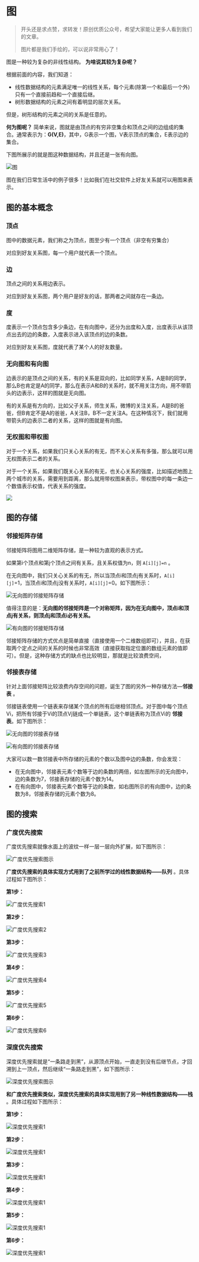 # 图

> 开头还是求点赞，求转发！原创优质公众号，希望大家能让更多人看到我们的文章。
>
> 图片都是我们手绘的，可以说非常用心了！

图是一种较为复杂的非线性结构。 **为啥说其较为复杂呢？**

根据前面的内容，我们知道：

- 线性数据结构的元素满足唯一的线性关系，每个元素(除第一个和最后一个外)只有一个直接前趋和一个直接后继。
- 树形数据结构的元素之间有着明显的层次关系。

但是，树形结构的元素之间的关系是任意的。

**何为图呢？** 简单来说，图就是由顶点的有穷非空集合和顶点之间的边组成的集合。通常表示为：**G(V,E)**，其中，G表示一个图，V表示顶点的集合，E表示边的集合。

下图所展示的就是图这种数据结构，并且还是一张有向图。

![图](https://typoralim.oss-cn-beijing.aliyuncs.com/img/%E5%9B%BE.png)

图在我们日常生活中的例子很多！比如我们在社交软件上好友关系就可以用图来表示。

## 图的基本概念

### 顶点
图中的数据元素，我们称之为顶点，图至少有一个顶点（非空有穷集合）

对应到好友关系图，每一个用户就代表一个顶点。

### 边
顶点之间的关系用边表示。

对应到好友关系图，两个用户是好友的话，那两者之间就存在一条边。

### 度
度表示一个顶点包含多少条边，在有向图中，还分为出度和入度，出度表示从该顶点出去的边的条数，入度表示进入该顶点的边的条数。

对应到好友关系图，度就代表了某个人的好友数量。

### 无向图和有向图
边表示的是顶点之间的关系，有的关系是双向的，比如同学关系，A是B的同学，那么B也肯定是A的同学，那么在表示A和B的关系时，就不用关注方向，用不带箭头的边表示，这样的图就是无向图。

有的关系是有方向的，比如父子关系，师生关系，微博的关注关系，A是B的爸爸，但B肯定不是A的爸爸，A关注B，B不一定关注A。在这种情况下，我们就用带箭头的边表示二者的关系，这样的图就是有向图。

### 无权图和带权图

对于一个关系，如果我们只关心关系的有无，而不关心关系有多强，那么就可以用无权图表示二者的关系。

对于一个关系，如果我们既关心关系的有无，也关心关系的强度，比如描述地图上两个城市的关系，需要用到距离，那么就用带权图来表示，带权图中的每一条边一个数值表示权值，代表关系的强度。

![](https://typoralim.oss-cn-beijing.aliyuncs.com/img/1*FvCzzcpYVwyB759QKoDCOQ.png)

## 图的存储
### 邻接矩阵存储
邻接矩阵将图用二维矩阵存储，是一种较为直观的表示方式。

如果第i个顶点和第j个顶点之间有关系，且关系权值为n，则 `A[i][j]=n` 。

在无向图中，我们只关心关系的有无，所以当顶点i和顶点j有关系时，`A[i][j]`=1，当顶点i和顶点j没有关系时，`A[i][j]`=0。如下图所示：

![无向图的邻接矩阵存储](https://typoralim.oss-cn-beijing.aliyuncs.com/img/%E6%97%A0%E5%90%91%E5%9B%BE%E7%9A%84%E9%82%BB%E6%8E%A5%E7%9F%A9%E9%98%B5%E5%AD%98%E5%82%A8.png)

值得注意的是：**无向图的邻接矩阵是一个对称矩阵，因为在无向图中，顶点i和顶点j有关系，则顶点j和顶点i必有关系。**

![有向图的邻接矩阵存储](https://typoralim.oss-cn-beijing.aliyuncs.com/img/%E6%9C%89%E5%90%91%E5%9B%BE%E7%9A%84%E9%82%BB%E6%8E%A5%E7%9F%A9%E9%98%B5%E5%AD%98%E5%82%A8.png)

邻接矩阵存储的方式优点是简单直接（直接使用一个二维数组即可），并且，在获取两个定点之间的关系的时候也非常高效（直接获取指定位置的数组元素的值即可）。但是，这种存储方式的缺点也比较明显，那就是比较浪费空间，

### 邻接表存储

针对上面邻接矩阵比较浪费内存空间的问题，诞生了图的另外一种存储方法—**邻接表** 。

邻接链表使用一个链表来存储某个顶点的所有后继相邻顶点。对于图中每个顶点Vi，把所有邻接于Vi的顶点Vj链成一个单链表，这个单链表称为顶点Vi的 **邻接表**。如下图所示：



![无向图的邻接表存储](https://typoralim.oss-cn-beijing.aliyuncs.com/img/%E6%97%A0%E5%90%91%E5%9B%BE%E7%9A%84%E9%82%BB%E6%8E%A5%E8%A1%A8%E5%AD%98%E5%82%A8.png)



![有向图的邻接表存储](https://typoralim.oss-cn-beijing.aliyuncs.com/img/%E6%9C%89%E5%90%91%E5%9B%BE%E7%9A%84%E9%82%BB%E6%8E%A5%E8%A1%A8%E5%AD%98%E5%82%A8.png)

大家可以数一数邻接表中所存储的元素的个数以及图中边的条数，你会发现：

- 在无向图中，邻接表元素个数等于边的条数的两倍，如左图所示的无向图中，边的条数为7，邻接表存储的元素个数为14。
- 在有向图中，邻接表元素个数等于边的条数，如右图所示的有向图中，边的条数为8，邻接表存储的元素个数为8。

## 图的搜索
### 广度优先搜索
广度优先搜索就像水面上的波纹一样一层一层向外扩展，如下图所示：

![广度优先搜索图示](https://typoralim.oss-cn-beijing.aliyuncs.com/img/%E5%B9%BF%E5%BA%A6%E4%BC%98%E5%85%88%E6%90%9C%E7%B4%A2%E5%9B%BE%E7%A4%BA.png)

**广度优先搜索的具体实现方式用到了之前所学过的线性数据结构——队列** 。具体过程如下图所示：

**第1步：**

![广度优先搜索1](https://typoralim.oss-cn-beijing.aliyuncs.com/img/%E5%B9%BF%E5%BA%A6%E4%BC%98%E5%85%88%E6%90%9C%E7%B4%A21.png)

**第2步：**

![广度优先搜索2](https://typoralim.oss-cn-beijing.aliyuncs.com/img/%E5%B9%BF%E5%BA%A6%E4%BC%98%E5%85%88%E6%90%9C%E7%B4%A22.png)

**第3步：**

![广度优先搜索3](https://typoralim.oss-cn-beijing.aliyuncs.com/img/%E5%B9%BF%E5%BA%A6%E4%BC%98%E5%85%88%E6%90%9C%E7%B4%A23.png)

**第4步：**

![广度优先搜索4](https://typoralim.oss-cn-beijing.aliyuncs.com/img/%E5%B9%BF%E5%BA%A6%E4%BC%98%E5%85%88%E6%90%9C%E7%B4%A24.png)

**第5步：**

![广度优先搜索5](https://typoralim.oss-cn-beijing.aliyuncs.com/img/%E5%B9%BF%E5%BA%A6%E4%BC%98%E5%85%88%E6%90%9C%E7%B4%A25.png)

**第6步：**

![广度优先搜索6](https://typoralim.oss-cn-beijing.aliyuncs.com/img/%E5%B9%BF%E5%BA%A6%E4%BC%98%E5%85%88%E6%90%9C%E7%B4%A26.png)

### 深度优先搜索

深度优先搜索就是“一条路走到黑”，从源顶点开始，一直走到没有后继节点，才回溯到上一顶点，然后继续“一条路走到黑”，如下图所示：

![深度优先搜索图示](https://typoralim.oss-cn-beijing.aliyuncs.com/img/%E6%B7%B1%E5%BA%A6%E4%BC%98%E5%85%88%E6%90%9C%E7%B4%A2%E5%9B%BE%E7%A4%BA.png)


**和广度优先搜索类似，深度优先搜索的具体实现用到了另一种线性数据结构——栈** 。具体过程如下图所示：

**第1步：**

![深度优先搜索1](https://typoralim.oss-cn-beijing.aliyuncs.com/img/%E6%B7%B1%E5%BA%A6%E4%BC%98%E5%85%88%E6%90%9C%E7%B4%A21.png)

**第2步：**

![深度优先搜索1](https://typoralim.oss-cn-beijing.aliyuncs.com/img/%E6%B7%B1%E5%BA%A6%E4%BC%98%E5%85%88%E6%90%9C%E7%B4%A22.png)

**第3步：**

![深度优先搜索1](https://typoralim.oss-cn-beijing.aliyuncs.com/img/%E6%B7%B1%E5%BA%A6%E4%BC%98%E5%85%88%E6%90%9C%E7%B4%A23.png)

**第4步：**

![深度优先搜索1](https://typoralim.oss-cn-beijing.aliyuncs.com/img/%E6%B7%B1%E5%BA%A6%E4%BC%98%E5%85%88%E6%90%9C%E7%B4%A24.png)

**第5步：**

![深度优先搜索1](https://typoralim.oss-cn-beijing.aliyuncs.com/img/%E6%B7%B1%E5%BA%A6%E4%BC%98%E5%85%88%E6%90%9C%E7%B4%A25.png)

**第6步：**

![深度优先搜索1](https://typoralim.oss-cn-beijing.aliyuncs.com/img/%E6%B7%B1%E5%BA%A6%E4%BC%98%E5%85%88%E6%90%9C%E7%B4%A26.png)

